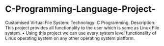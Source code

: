 # C-Programming-Language-Project-
Customised Virtual File System:  Technology: C Programming.  Description:  This project provides all functionality to the user which is same as Linux File system.  • Using this project we can use every system level functionality of Linux operating system on any other operating system platform. 
